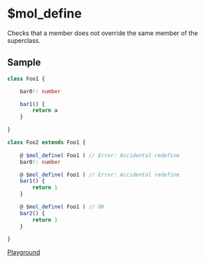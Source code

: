 # $mol_define

Checks that a member does not override the same member of the superclass.

## Sample

```typescript
class Foo1 {

    bar0!: number

    bar1() {
        return a 
    }

}

class Foo2 extends Foo1 {
    
    @ $mol_define( Foo1 ) // Error: Accidental redefine
    bar0!: number

    @ $mol_define( Foo1 ) // Error: Accidental redefine
    bar1() {
        return 1 
    }

    @ $mol_define( Foo1 ) // OK
    bar2() {
        return 1 
    }

}
```

[Playground](https://www.typescriptlang.org/play?#code/MYGwhgzhAEBiD28CM0DeBYAUF6voCMwAnABgEIAuaAOwFcBbfAUyKxz0KKQAoBKNdnjxEmAF1pFq0MNEHQAvm0yLsmUJBgJ4AJmhMAHqKbUAJpsQoMmIXIAC0ACT14IAPommAMwCW1JtzgLaH4AehDoAFEiIngiKgBBYGBvD2pRMBBoEQ8fPzlOcio6RhYlIXsnF3cvX39A5GDoMMjo2ISklON0zOyavOsOYh5+KyEhEXFJaBQ5FTtHZzcc2oCtFFDwgHkAaXzibT4BAbGssQkpGeOFJTnMT1pqYFFveClKpb6mAB5oAGVaAAO0AAfAEIIDoEUmAB3PgAXmBfwhIzkE3O0C+ciEsG8TBAJj0hmMZmgAGsmABPeCeaAABRiong0AANFi8PT4IzCUZTDBUPIWXJQWzcACGUyqByuayrkIfHiCVQcQrucSYOSqTT-kCAPwLKqiCkApiuFgxIg-ADkiWSqW6p2WfktIMhcFx+JlJ1wHggwCIeqoABUjUwTBzjURDQARJi+ojeAGMi108UAbTdKoAui7PXheAjoD6-Vhbobjfq3GWTWbYj8ALKxiBgADmTBZ0AAktRPEy4WgBYi+w2oC22wAyNAV1xV02tIiurs9hRAA)
